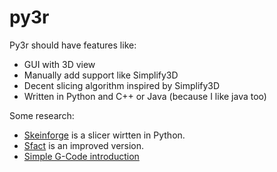 # py3r

Py3r should have features like:

  - GUI with 3D view
  - Manually add support like Simplify3D
  - Decent slicing algorithm inspired by Simplify3D
  - Written in Python and C++ or Java (because I like java too)

Some research:

  - [Skeinforge](http://fabmetheus.crsndoo.com/wiki/index.php/Skeinforge) is a slicer wirtten in Python.
  - [Sfact](http://reprap.org/wiki/Sfact) is an improved version.
  - [Simple G-Code introduction](http://fabmetheus.crsndoo.com/wiki/index.php/G-Code)
